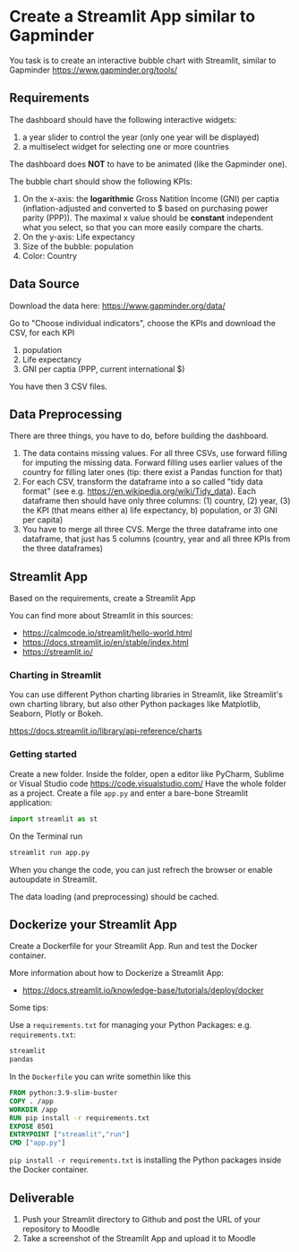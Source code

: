 
# Create a Streamlit App similar to Gapminder

You task is to create an interactive bubble chart with Streamlit, similar to Gapminder https://www.gapminder.org/tools/ 

## Requirements

The dashboard should have the following interactive widgets:
1. a year slider to control the year (only one year will be displayed)
2. a multiselect widget for selecting one or more countries

The dashboard does **NOT** to have to be animated (like the Gapminder one).

The bubble chart should show the following KPIs:
1. On the x-axis: the **logarithmic** Gross Natition Income (GNI) per captia (inflation-adjusted and converted to $ based on purchasing power parity (PPP)). The maximal x value should be **constant** independent what you select, so that you can more easily compare the charts.
2. On the y-axis: Life expectancy
3. Size of the bubble: population
4. Color: Country

## Data Source

Download the data here: https://www.gapminder.org/data/

Go to "Choose individual indicators", choose the KPIs and download the CSV, for each KPI
1. population
2. Life expectancy
3. GNI per captia (PPP, current international $)

You have then 3 CSV files.

## Data Preprocessing

There are three things, you have to do, before building the dashboard. 
1. The data contains missing values. For all three CSVs, use forward filling for imputing the missing data. Forward filling uses earlier values of the country for filling later ones (tip: there exist a Pandas function for that)
2. For each CSV, transform the dataframe into a so called "tidy data format" (see e.g. https://en.wikipedia.org/wiki/Tidy_data). Each dataframe then should have only three columns: (1) country, (2) year, (3) the KPI (that means either a) life expectancy, b) population, or 3) GNI per capita)
4. You have to merge all three CVS.  Merge the three dataframe into one dataframe, that just has 5 columns (country, year and all three KPIs from the three dataframes)


## Streamlit App

Based on the requirements, create a Streamlit App

You can find more about Streamlit in this sources:
- https://calmcode.io/streamlit/hello-world.html
- https://docs.streamlit.io/en/stable/index.html
- https://streamlit.io/ 

### Charting in Streamlit

You can use different Python charting libraries in Streamlit, like Streamlit's own charting library, but also other Python packages like Matplotlib, Seaborn, Plotly or Bokeh. 

https://docs.streamlit.io/library/api-reference/charts

### Getting started
Create a new folder. 
Inside the folder, open a editor like PyCharm, Sublime or Visual Studio code https://code.visualstudio.com/
Have the whole folder as a project. 
Create a file `app.py` and enter a bare-bone Streamlit application:

```python
import streamlit as st
```

On the Terminal run

```bash
streamlit run app.py
```

When you change the code, you can just refrech the browser or enable autoupdate in Streamlit. 

The data loading (and preprocessing) should be cached.

## Dockerize your Streamlit App

Create a Dockerfile for your Streamlit App. Run and test the Docker container.

More information about how to Dockerize a Streamlit App:
* https://docs.streamlit.io/knowledge-base/tutorials/deploy/docker

Some tips:

Use a `requirements.txt` for managing your Python Packages:
e.g. `requirements.txt`:
```txt
streamlit
pandas
```

In the `Dockerfile` you can write somethin like this
```dockerfile
FROM python:3.9-slim-buster
COPY . /app
WORKDIR /app
RUN pip install -r requirements.txt
EXPOSE 8501
ENTRYPOINT ["streamlit","run"]
CMD ["app.py"]
```

`pip install -r requirements.txt` is installing the Python packages inside the Docker container.

## Deliverable

1. Push your Streamlit directory to Github and post the URL of your repository to Moodle
2. Take a screenshot of the Streamlit App and upload it to Moodle

